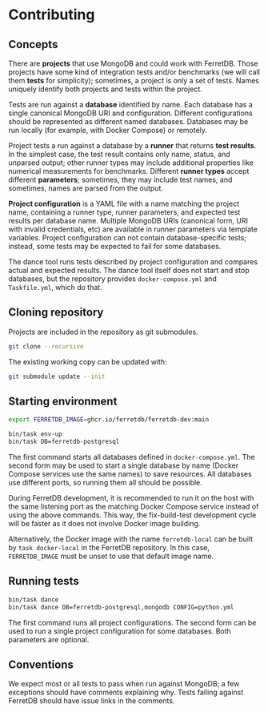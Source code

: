 # Contributing

## Concepts

There are **projects** that use MongoDB and could work with FerretDB.
Those projects have some kind of integration tests and/or benchmarks (we will call them **tests** for simplicity); sometimes, a project is only a set of tests.
Names uniquely identify both projects and tests within the project.

Tests are run against a **database** identified by name.
Each database has a single canonical MongoDB URI and configuration.
Different configurations should be represented as different named databases.
Databases may be run locally (for example, with Docker Compose) or remotely.

Project tests a run against a database by a **runner** that returns **test results**.
In the simplest case, the test result contains only name, status, and unparsed output; other runner types may include additional properties like numerical measurements for benchmarks.
Different **runner types** accept different **parameters**; sometimes, they may include test names, and sometimes, names are parsed from the output.

**Project configuration** is a YAML file with a name matching the project name, containing a runner type, runner parameters, and expected test results per database name.
Multiple MongoDB URIs (canonical form, URI with invalid credentials, etc) are available in runner parameters via template variables.
Project configuration can not contain database-specific tests; instead, some tests may be expected to fail for some databases.

The dance tool runs tests described by project configuration and compares actual and expected results.
The dance tool itself does not start and stop databases, but the repository provides `docker-compose.yml` and `Taskfile.yml`, which do that.

## Cloning repository

Projects are included in the repository as git submodules.

```sh
git clone --recursive
```

The existing working copy can be updated with:

```sh
git submodule update --init
```

## Starting environment

```sh
export FERRETDB_IMAGE=ghcr.io/ferretdb/ferretdb-dev:main

bin/task env-up
bin/task DB=ferretdb-postgresql
```

The first command starts all databases defined in `docker-compose.yml`.
The second form may be used to start a single database by name (Docker Compose services use the same names) to save resources.
All databases use different ports, so running them all should be possible.

During FerretDB development, it is recommended to run it on the host with the same listening port as the matching Docker Compose service instead of using the above commands.
This way, the fix-build-test development cycle will be faster as it does not involve Docker image building.

Alternatively, the Docker image with the name `ferretdb-local` can be built by `task docker-local` in the FerretDB repository.
In this case, `FERRETDB_IMAGE` must be unset to use that default image name.

## Running tests

```sh
bin/task dance
bin/task dance DB=ferretdb-postgresql,mongodb CONFIG=python.yml
```

The first command runs all project configurations.
The second form can be used to run a single project configuration for some databases.
Both parameters are optional.

## Conventions

We expect most or all tests to pass when run against MongoDB; a few exceptions should have comments explaining why.
Tests failing against FerretDB should have issue links in the comments.
